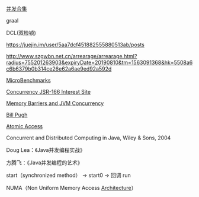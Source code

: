 [并发合集](https://mp.weixin.qq.com/s/O4C1d5LcIloOItaMotUWxQ)

graal

DCL(双检锁)



https://juejin.im/user/5aa7dcf451882555880513ab/posts



http://www.szgwbn.net.cn/arrearage/arrearage.html?radius=755201263903&expiryDate=20190810&tm=1563091368&hk=5508a6c6b6379b0b314ce26e62a6ae9ed92a592d



[MicroBenchmarks](https://wiki.openjdk.java.net/display/HotSpot/MicroBenchmarks)

[Concurrency JSR-166 Interest Site](http://g.oswego.edu/dl/concurrency-interest/)

[Memory Barriers and JVM Concurrency](https://www.infoq.com/articles/memory_barriers_jvm_concurrency)

[Bill Pugh](http://www.cs.umd.edu/~pugh/)

[Atomic Access](https://docs.oracle.com/javase/tutorial/essential/concurrency/atomic.html)



Concurrent and Distributed Computing in Java, Wiley & Sons, 2004

Doug Lea：《Java并发编程实战》 

方腾飞：《Java并发编程的艺术》





start（synchronized method） -> start0 -> 回调 run



NUMA（Non Uniform Memory Access [Architecture](https://baike.sogou.com/lemma/ShowInnerLink.htm?lemmaId=147821483&ss_c=ssc.citiao.link)）